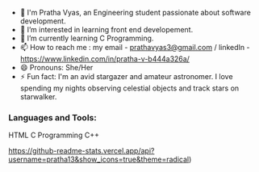 - 👋 I'm Pratha Vyas, an Engineering student passionate about software development.
- 👀 I’m interested in learning front end developement.
- 🌱 I’m currently learning C Programming.
- 📫 How to reach me : my email - prathavyas3@gmail.com / linkedIn - https://www.linkedin.com/in/pratha-v-b444a326a/ 
- 😄 Pronouns: She/Her
- ⚡ Fun fact: I'm an avid stargazer and amateur astronomer. I love spending my nights observing celestial objects and track stars on starwalker.

### Languages and Tools:
HTML
C Programming
C++

https://github-readme-stats.vercel.app/api?username=pratha13&show_icons=true&theme=radical)

